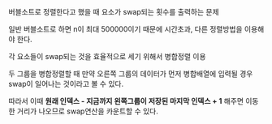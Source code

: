 버블소트로 정렬한다고 했을 때 요소가 swap되는 횟수를 출력하는 문제

일반 버블소트로 하면 n이 최대 500000이기 때문에 시간초과, 다른 정렬방법을 이용해야 한다.

각 요소들이 swap되는 것을 효율적으로 세기 위해서 병합정렬 이용

두 그룹을 병합정렬할 때 만약 오른쪽 그룹의 데이터가 먼저 병합배열에 입력될 경우 swap이 일어나는 것이라고 볼 수 있다.

따라서 이때 **원래 인덱스 - 지금까지 왼쪽그룹이 저장된 마지막 인덱스 + 1** 해주면 이동한 거리가 나오므로 swap연산을 카운트할 수 있다.